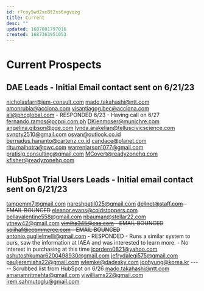 ```yaml
---
id: r7coy5wd2xc8t2xs6vgvqzg
title: Current
desc: ""
updated: 1687801797016
created: 1687363951053
---
```


# Current Prospects

## DAE Leads - Initial Email contact sent on 6/21/23

nicholasfarr@iem-consult.com
mado.takahashi@ntt.com
amonrubia@acciona.com
visantiagog.bec@acciona.com
ali@phcglobal.com - RESPONDED 6/23 - Having call on 6/27
fernando.ramos@pcppi.com.ph
DKienmoser@munichre.com
angelina.gibson@pge.com
lynda.arakelian@telluscivicscience.com
svnpty2510@gmail.com
osvan@outlook.co.id
bernadus.hananto@cartenz.co.id
candace@planet.com
ritu.malhotra@pwc.com
warrenlarson1077@gmail.com
pratisig.consulting@gmail.com
MCovert@readyzonehq.com
kfisher@readyzonehq.com

## HubSpot Trial Users Leads - Initial email contact sent on 6/21/23

tampemm7@gmail.com
nareshpatil025@gmail.com
~~dellnet@staff.com - EMAIL BOUNCED~~
eleanor.evans@coldstoppers.com
bellavalentine558@gmail.com
nbauman@stellar22.com
ytnew42@gmail.com
~~vimiha345@esa.com - EMAIL BOUNCED~~
~~sojihaf@ecommerce.com - EMAIL BOUNCED~~
antonio.guglielmelli@gmail.com - RESPONDED - Runs a similar system to ours, saw the information at IAEA and was interested to learn more. - No interest in purchasing at this time
jcordero0821@yahoo.com
ashutoshkumar6200498930@gmail.com
jefrydalegi575@gmail.com
pauljeremiahs22@gmail.com
wlemke@dadesky.com
joohyung@korea.kr
----- Scrubbed list from HubSpot on 6/26
mado.takahashi@ntt.com
amanamritmehta@gmail.com
vjwilliams22@gmail.com
irem.sahmutoglu@gmail.com
